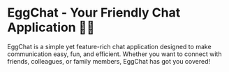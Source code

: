 # EggChat - Your Friendly Chat Application 🥚📱

EggChat is a simple yet feature-rich chat application designed to make communication easy, fun, and efficient. Whether you want to connect with friends, colleagues, or family members, EggChat has got you covered!
